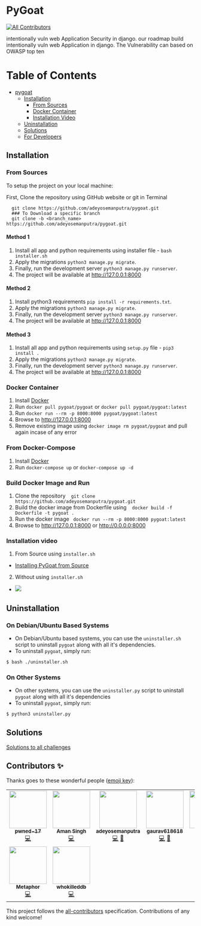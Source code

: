 # PyGoat


<!-- ALL-CONTRIBUTORS-BADGE:START - Do not remove or modify this section -->
[![All Contributors](https://img.shields.io/badge/all_contributors-9-orange.svg?style=flat-square)](#contributors-)
<!-- ALL-CONTRIBUTORS-BADGE:END -->

intentionally vuln web Application Security in django.
our roadmap build intentionally vuln web Application in django. The Vulnerability can based on OWASP top ten
<br>

Table of Contents
=================

* [pygoat](#pygoat)
   * [Installation](#installation)
      * [From Sources](#from-sources)
      * [Docker Container](#docker-container)
      * [Installation Video](#installation-video)
   * [Uninstallation](#uninstallation)
   * [Solutions](/Solutions/solution.md)
   * [For Developers](/docs/dev_guide.md)

## Installation

### From Sources

To setup the project on your local machine:
<br>

First, Clone the repository using GitHub website or git in Terminal
```
  git clone https://github.com/adeyosemanputra/pygoat.git
  ### To Download a specific branch
  git clone -b <branch_name> https://github.com/adeyosemanputra/pygoat.git
```

#### Method 1

1. Install all app and python requirements using installer file - `bash installer.sh`
2. Apply the migrations `python3 manage.py migrate`.<br>
3. Finally, run the development server `python3 manage.py runserver`.<br>
4. The project will be available at <http://127.0.0.1:8000> 

#### Method 2

1. Install python3 requirements `pip install -r requirements.txt`.<br> 
2. Apply the migrations `python3 manage.py migrate`.<br>
3. Finally, run the development server `python3 manage.py runserver`.<br>
4. The project will be available at <http://127.0.0.1:8000> 

#### Method 3

1. Install all app and python requirements using `setup.py` file - `pip3 install .`
2. Apply the migrations `python3 manage.py migrate`.<br>
3. Finally, run the development server `python3 manage.py runserver`.<br>
4. The project will be available at <http://127.0.0.1:8000> 

### Docker Container
1. Install [Docker](https://www.docker.com)
2. Run `docker pull pygoat/pygoat` or `docker pull pygoat/pygoat:latest`
3. Run `docker run --rm -p 8000:8000 pygoat/pygoat:latest`
4. Browse to <http://127.0.0.1:8000> 
5. Remove existing image using `docker image rm pygoat/pygoat` and pull again incase of any error

### From Docker-Compose 
1. Install [Docker](https://www.docker.com)
2. Run `docker-compose up` or `docker-compose up -d`

### Build Docker Image and Run
1. Clone the repository  &ensp; `git clone https://github.com/adeyosemanputra/pygoat.git` 
2. Build the docker image from Dockerfile using &ensp; `docker build -f Dockerfile -t pygoat .`
3. Run the docker image &ensp;`docker run --rm -p 8000:8000 pygoat:latest`
4. Browse to <http://127.0.0.1:8000> or <http://0.0.0.0:8000> 

### Installation video 

1. From Source using `installer.sh`
 - [Installing PyGoat from Source](https://www.youtube.com/watch?v=7bYBJXG3FRQ)
2. Without using `installer.sh`
 - [![](http://img.youtube.com/vi/rfzQiMeiwso/0.jpg)](http://www.youtube.com/watch?v=rfzQiMeiwso "Installation Pygoat")

## Uninstallation

### On Debian/Ubuntu Based Systems
- On Debian/Ubuntu based systems, you can use the `uninstaller.sh` script to uninstall `pygoat` along with all it's dependencies.
- To uninstall `pygoat`, simply run:
```bash
$ bash ./uninstaller.sh
```

### On Other Systems
- On other systems, you can use the `uninstaller.py` script to uninstall `pygoat` along with all it's dependencies
- To uninstall `pygoat`, simply run:
```bash
$ python3 uninstaller.py
```

## Solutions 
<a href="/Solutions/solution.md">Solutions to all challenges</a>

## Contributors ✨

Thanks goes to these wonderful people ([emoji key](https://allcontributors.org/docs/en/emoji-key)):

<!-- ALL-CONTRIBUTORS-LIST:START - Do not remove or modify this section -->
<!-- prettier-ignore-start -->
<!-- markdownlint-disable -->
<table>
  <tr>
    <td align="center"><a href="https://github.com/pwned-17"><img src="https://avatars.githubusercontent.com/u/61360833?v=4?s=100" width="100px;" alt=""/><br /><sub><b>pwned-17</b></sub></a><br /><a href="https://github.com/adeyosemanputra/pygoat/commits?author=pwned-17" title="Code">💻</a></td>
    <td align="center"><a href="https://github.com/prince-7"><img src="https://avatars.githubusercontent.com/u/53997924?v=4?s=100" width="100px;" alt=""/><br /><sub><b>Aman Singh</b></sub></a><br /><a href="https://github.com/adeyosemanputra/pygoat/commits?author=prince-7" title="Code">💻</a></td>
    <td align="center"><a href="https://github.com/adeyosemanputra"><img src="https://avatars.githubusercontent.com/u/24958168?v=4?s=100" width="100px;" alt=""/><br /><sub><b>adeyosemanputra</b></sub></a><br /><a href="https://github.com/adeyosemanputra/pygoat/commits?author=adeyosemanputra" title="Code">💻</a> <a href="https://github.com/adeyosemanputra/pygoat/commits?author=adeyosemanputra" title="Documentation">📖</a></td>
    <td align="center"><a href="https://github.com/gaurav618618"><img src="https://avatars.githubusercontent.com/u/29380890?v=4?s=100" width="100px;" alt=""/><br /><sub><b>gaurav618618</b></sub></a><br /><a href="https://github.com/adeyosemanputra/pygoat/commits?author=gaurav618618" title="Code">💻</a> <a href="https://github.com/adeyosemanputra/pygoat/commits?author=gaurav618618" title="Documentation">📖</a></td>
    <td align="center"><a href="https://github.com/kUSHAL0601"><img src="https://avatars.githubusercontent.com/u/29600964?v=4?s=100" width="100px;" alt=""/><br /><sub><b>MajAK</b></sub></a><br /><a href="https://github.com/adeyosemanputra/pygoat/commits?author=kUSHAL0601" title="Code">💻</a></td>
    <td align="center"><a href="https://github.com/JustinDPerkins"><img src="https://avatars.githubusercontent.com/u/60413733?v=4?s=100" width="100px;" alt=""/><br /><sub><b>JustinPerkins</b></sub></a><br /><a href="https://github.com/adeyosemanputra/pygoat/commits?author=JustinDPerkins" title="Code">💻</a></td>
    <td align="center"><a href="https://github.com/Hkakashi"><img src="https://avatars.githubusercontent.com/u/43193113?v=4?s=100" width="100px;" alt=""/><br /><sub><b>Liu Peng</b></sub></a><br /><a href="https://github.com/adeyosemanputra/pygoat/commits?author=Hkakashi" title="Code">💻</a></td>
  </tr>
  <tr>
    <td align="center"><a href="https://github.com/RupakBiswas-2304"><img src="https://avatars.githubusercontent.com/u/75058161?v=4?s=100" width="100px;" alt=""/><br /><sub><b>Metaphor</b></sub></a><br /><a href="https://github.com/adeyosemanputra/pygoat/commits?author=RupakBiswas-2304" title="Code">💻</a></td>
    <td align="center"><a href="https://whokilleddb.github.io"><img src="https://avatars.githubusercontent.com/u/56482137?v=4?s=100" width="100px;" alt=""/><br /><sub><b>whokilleddb</b></sub></a><br /><a href="https://github.com/adeyosemanputra/pygoat/commits?author=whokilleddb" title="Code">💻</a></td>
  </tr>
</table>

<!-- markdownlint-restore -->
<!-- prettier-ignore-end -->

<!-- ALL-CONTRIBUTORS-LIST:END -->

This project follows the [all-contributors](https://github.com/all-contributors/all-contributors) specification. Contributions of any kind welcome!
